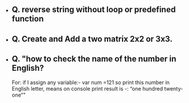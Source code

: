- ## Q. reverse string without loop or predefined function

- ## Q. Create and Add a two matrix 2x2 or 3x3.

- ## Q. "how to check the name of the number in English?
	For: if I assign any variable:- var num =121
	so print this number in English letter, means on console print result is -:
	“one hundred twenty-one”"
